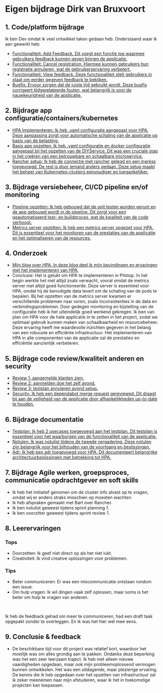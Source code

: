# Eigen bijdrage Dirk van Bruxvoort

## 1. Code/platform bijdrage

Ik ben Dev omdat ik veel ontwikkel taken gedaan heb. Onderstaand waar ik aan gewerkt heb:

- [Functionaliteit: Add Feedback. Dit voegt een functie toe waarmee gebruikers feedback kunnen geven binnen de applicatie.]( https://github.com/hanaim-devops/devops-bp-pitstop-uitbreiding-team-knoppert/pull/55 )
- [Functionaliteit: Cancel registration. Hiermee kunnen gebruikers hun registratie annuleren, wat de gebruikerservaring verbetert.]( https://github.com/hanaim-devops/devops-bp-pitstop-uitbreiding-team-knoppert/pull/56 )
- [Functionaliteit: View feedback. Deze functionaliteit stelt gebruikers in staat om eerder gegeven feedback te bekijken.]( https://github.com/hanaim-devops/devops-bp-pitstop-uitbreiding-team-knoppert/pull/74 )
- [Bugfix: Ervoor zorgen dat de juiste tijd gebruikt wordt. Deze bugfix corrigeert tijdgerelateerde fouten, wat belangrijk is voor de nauwkeurigheid van de applicatie.]( https://github.com/hanaim-devops/devops-bp-pitstop-uitbreiding-team-knoppert/pull/77 )

## 2. Bijdrage app configuratie/containers/kubernetes

- [HPA Implementeren: Ik heb .yaml configuratie aangepast voor HPA. Deze aanpassing zorgt voor automatische schaling van de applicatie op basis van de belasting.]( https://github.com/hanaim-devops/devops-bp-pitstop-uitbreiding-team-knoppert/pull/17 )
- [Basis app opzetten: Ik heb .yaml configuratie en docker configuratie aangepast bij het opzetten van de DIYService. Dit was een cruciale stap in het creëren van een betrouwbare en schaalbare microservice.]( https://github.com/hanaim-devops/devops-bp-pitstop-uitbreiding-team-knoppert/pull/22 )
- [Rancher setup: Ik heb de connectie met rancher gelegd en een ingress toegevoegd. De rest is door iemand anders gedaan. Deze setup maakt het beheer van Kubernetes-clusters eenvoudiger en toegankelijker.]( https://github.com/hanaim-devops/devops-bp-pitstop-uitbreiding-team-knoppert/pull/39 )

## 3. Bijdrage versiebeheer, CI/CD pipeline en/of monitoring

- [Pipeline opzetten: Ik heb gebouwd dat de unit testen worden gerunt en de app gebouwd wordt in de pipeline. Dit zorgt voor een geautomatiseerd test- en buildproces, wat de kwaliteit van de code verhoogt.]( https://github.com/hanaim-devops/devops-bp-pitstop-uitbreiding-team-knoppert/pull/21 )
- [Metrics server opzetten: Ik heb een metrics server opgezet voor HPA. Dit is essentieel voor het monitoren van de prestaties van de applicatie en het optimaliseren van de resources.]( https://github.com/hanaim-devops/devops-bp-pitstop-uitbreiding-team-knoppert/pull/48 )

## 4. Onderzoek

- [Mijn blog over HPA. In deze blog deel ik mijn bevindingen en ervaringen met het implementeren van HPA.]( https://github.com/hanaim-devops/devops-blog-DirkvanBruxvoort )
- Conclusie: Het is gelukt om HPA te implementeren in Pitstop. In het begin werkte het niet altijd zoals verwacht, vooral omdat de metrics server niet altijd goed functioneerde. Deze server is essentieel voor HPA, omdat hij de benodigde data levert om de schaling van de pods te bepalen. Bij het opzetten van de metrics server kwamen er verschillende problemen naar voren, zoals inconsistenties in de data en verbindingsproblemen. Door gedegen monitoring en bijstelling van de configuratie heb ik het uiteindelijk goed werkend gekregen. Ik ben van plan om HPA voor de hele applicatie in te zetten in het project, zodat we optimaal gebruik kunnen maken van schaalbaarheid en resourcebeheer. Deze ervaring heeft me waardevolle inzichten gegeven in het belang van een robuuste en efficiënte infrastructuur. Het implementeren van HPA in alle componenten van de applicatie zal de prestaties en efficiëntie aanzienlijk verbeteren.

## 5. Bijdrage code review/kwaliteit anderen en security

- [Review 1: aangemelde klanten zien.]( https://github.com/hanaim-devops/devops-bp-pitstop-uitbreiding-team-knoppert/pull/35 )
- [Review 2: aanmelden doe het zelf avond.]( https://github.com/hanaim-devops/devops-bp-pitstop-uitbreiding-team-knoppert/pull/34 )
- [Review 3: testplan annuleren avond setup.]( https://github.com/hanaim-devops/devops-bp-pitstop-uitbreiding-team-knoppert/pull/58 )
- [Security: Ik heb een dependabot merge request gereviewed. Dit draagt bij aan de veiligheid van de applicatie door afhankelijkheden up-to-date te houden.]( https://github.com/hanaim-devops/devops-bp-pitstop-uitbreiding-team-knoppert/pull/29 )

## 6. Bijdrage documentatie

- [Testplan: Ik heb 2 usecases toegevoegd aan het testplan. Dit testplan is essentieel voor het waarborgen van de functionaliteit van de applicatie.]( https://github.com/hanaim-devops/devops-bp-pitstop-uitbreiding-team-knoppert/pull/70 )
- [Notulen: Ik was notulist tijdens de tweede vergadering. Deze notulen zijn belangrijk voor het bijhouden van de voortgang en beslissingen.]( https://github.com/hanaim-devops/devops-bp-pitstop-uitbreiding-team-knoppert/pull/59 )
- [Adr: Ik heb een adr toegevoegd voor HPA. Dit documenteert belangrijke architectuurbeslissingen met betrekking tot HPA.]( https://github.com/hanaim-devops/devops-bp-pitstop-uitbreiding-team-knoppert/pull/82 )

## 7. Bijdrage Agile werken, groepsproces, communicatie opdrachtgever en soft skills

- Ik heb het initiatief genomen om de cluster info alvast op te vragen, omdat wij er anders straks misschien op moesten wachten.
- Ik heb afspraken gemaakt met Bart over Rancher.
- Ik ben notulist geweest tijdens sprint planning 1.
- Ik ben voorzitter geweest tijdens sprint review 1.

## 8. Leerervaringen

### Tops

- Doorzetten: Ik geef niet direct op als het niet lukt.
- Creativiteit: Ik vind creative oplossingen voor problemen.

### Tips

- Beter communiceren: Er was een miscommunicatie ontstaan rondom een issue.
- Om hulp vragen: Ik wil dingen vaak zelf oplossen, maar soms is het beter om hulp te vragen van anderen.

<br>

Ik heb de feedback gehad om meer te communiceren, had een draft taak opgepakt zonder te overleggen. En ik was het hier wel mee eens.

## 9. Conclusie & feedback

- De beschikbare tijd voor dit project was relatief kort, waardoor het moeilijk was om alles grondig aan te pakken. Ondanks deze beperking was het een zeer leerzaam traject. Ik heb niet alleen nieuwe vaardigheden opgedaan, maar ook mijn probleemoplossend vermogen kunnen ontwikkelen. Het was een uitdagende, maar plezierige ervaring. De kennis die ik heb opgedaan over het opzetten van infrastructuur zal ik zeker meenemen naar mijn afstuderen, waar ik het in toekomstige projecten kan toepassen.
